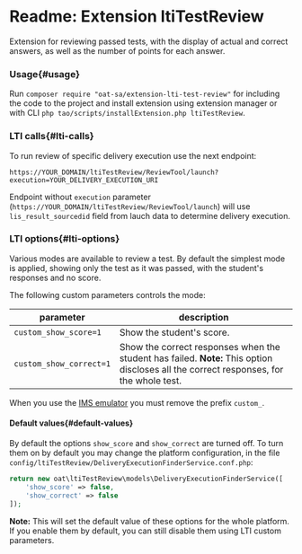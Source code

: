 # Readme: Extension ltiTestReview

Extension for reviewing passed tests, with the display of actual and correct answers, as well as the number of points for each answer.

### Usage{#usage}

Run `composer require "oat-sa/extension-lti-test-review"` for including the code to the project and install extension using extension manager or with CLI `php tao/scripts/installExtension.php ltiTestReview`. 

### LTI calls{#lti-calls}

To run review of specific delivery execution use the next endpoint:
```
https://YOUR_DOMAIN/ltiTestReview/ReviewTool/launch?execution=YOUR_DELIVERY_EXECUTION_URI
```

Endpoint without `execution` parameter (`https://YOUR_DOMAIN/ltiTestReview/ReviewTool/launch`) will use `lis_result_sourcedid` field from lauch data to determine delivery execution.

### LTI options{#lti-options}

Various modes are available to review a test. By default the simplest mode is applied, showing only the test as it was passed, with the student's responses and no score.

The following custom parameters controls the mode:

| parameter               | description |
|-------------------------|-------------|
| `custom_show_score=1`   | Show the student's score. |
| `custom_show_correct=1` | Show the correct responses when the student has failed. **Note:** This option discloses all the correct responses, for the whole test. |

When you use the [IMS emulator](http://ltiapps.net/test/tc.php) you must remove the prefix `custom_`.

#### Default values{#default-values}

By default the options `show_score` and `show_correct` are turned off. To turn them on by default you may change the platform configuration, in the file `config/ltiTestReview/DeliveryExecutionFinderService.conf.php`:
```php
return new oat\ltiTestReview\models\DeliveryExecutionFinderService([
    'show_score' => false,
    'show_correct' => false
]);
```
**Note:** This will set the default value of these options for the whole platform. If you enable them by default, you can still disable them using LTI custom parameters.